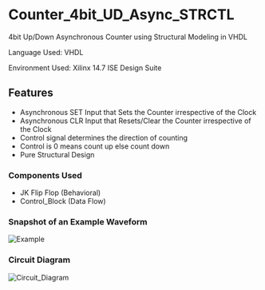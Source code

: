 # Counter_4bit_UD_Async_STRCTL
4bit Up/Down Asynchronous Counter using Structural Modeling in VHDL

Language Used: VHDL

Environment Used: Xilinx 14.7 ISE Design Suite 
## Features
* Asynchronous SET Input that Sets the Counter irrespective of the Clock
* Asynchronous CLR Input that Resets/Clear the Counter irrespective of the Clock
* Control signal determines the direction of counting
* Control is 0 means count up else count down
* Pure Structural Design
### Components Used
* JK Flip Flop (Behavioral)
* Control_Block (Data Flow)
### Snapshot of an Example Waveform
![Example](https://github.com/Siddhartha1999/Counter_4bit_UD_Async_STRCTL/blob/main/Example_SS.png)
### Circuit Diagram
![Circuit_Diagram](https://github.com/Siddhartha1999/Counter_4bit_UD_Async_STRCTL/blob/main/Circuit_Diagram.png)
